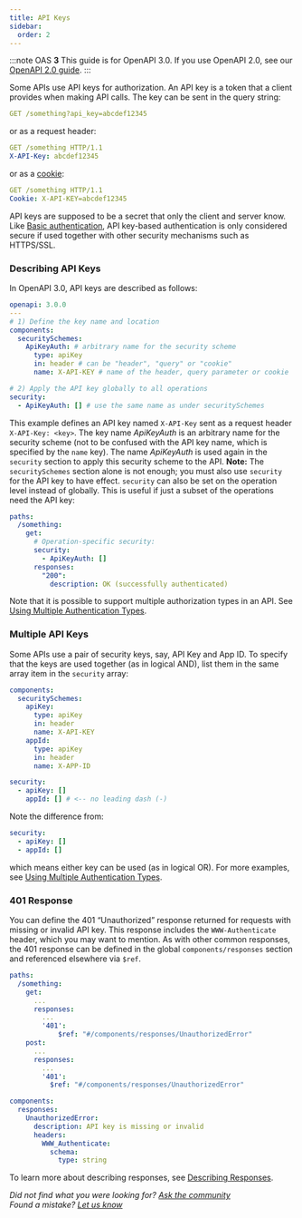 ```yaml
---
title: API Keys
sidebar:
  order: 2
---
```


:::note
OAS **3** This guide is for OpenAPI 3.0. If you use OpenAPI 2.0, see our [OpenAPI 2.0 guide](/specification/v2_0/authentication/api-keys/).
:::

Some APIs use API keys for authorization. An API key is a token that a client provides when making API calls. The key can be sent in the query string:

```yaml
GET /something?api_key=abcdef12345
```

or as a request header:

```yaml
GET /something HTTP/1.1
X-API-Key: abcdef12345
```

or as a [cookie](https://swagger.io/specification/authentication/cookie-authentication/):

```yaml
GET /something HTTP/1.1
Cookie: X-API-KEY=abcdef12345
```

API keys are supposed to be a secret that only the client and server know. Like [Basic authentication](/specification/authentication/basic-authentication/), API key-based authentication is only considered secure if used together with other security mechanisms such as HTTPS/SSL.

### Describing API Keys

In OpenAPI 3.0, API keys are described as follows:

```yaml
openapi: 3.0.0
---
# 1) Define the key name and location
components:
  securitySchemes:
    ApiKeyAuth: # arbitrary name for the security scheme
      type: apiKey
      in: header # can be "header", "query" or "cookie"
      name: X-API-KEY # name of the header, query parameter or cookie

# 2) Apply the API key globally to all operations
security:
  - ApiKeyAuth: [] # use the same name as under securitySchemes
```

This example defines an API key named `X-API-Key` sent as a request header `X-API-Key: <key>`. The key name _ApiKeyAuth_ is an arbitrary name for the security scheme (not to be confused with the API key name, which is specified by the `name` key). The name _ApiKeyAuth_ is used again in the `security` section to apply this security scheme to the API. **Note:** The `securitySchemes` section alone is not enough; you must also use `security` for the API key to have effect. `security` can also be set on the operation level instead of globally. This is useful if just a subset of the operations need the API key:

```yaml
paths:
  /something:
    get:
      # Operation-specific security:
      security:
        - ApiKeyAuth: []
      responses:
        "200":
          description: OK (successfully authenticated)
```

Note that it is possible to support multiple authorization types in an API. See [Using Multiple Authentication Types](/specification/authentication/#multiple).

### Multiple API Keys

Some APIs use a pair of security keys, say, API Key and App ID. To specify that the keys are used together (as in logical AND), list them in the same array item in the `security` array:

```yaml
components:
  securitySchemes:
    apiKey:
      type: apiKey
      in: header
      name: X-API-KEY
    appId:
      type: apiKey
      in: header
      name: X-APP-ID

security:
  - apiKey: []
    appId: [] # <-- no leading dash (-)
```

Note the difference from:

```yaml
security:
  - apiKey: []
  - appId: []
```

which means either key can be used (as in logical OR). For more examples, see [Using Multiple Authentication Types](/specification/authentication/#multiple).

### 401 Response

You can define the 401 “Unauthorized” response returned for requests with missing or invalid API key. This response includes the `WWW-Authenticate` header, which you may want to mention. As with other common responses, the 401 response can be defined in the global `components/responses` section and referenced elsewhere via `$ref`.

```yaml
paths:
  /something:
    get:
      ...
      responses:
        ...
        '401':
            $ref: "#/components/responses/UnauthorizedError"
    post:
      ...
      responses:
        ...
        '401':
          $ref: "#/components/responses/UnauthorizedError"

components:
  responses:
    UnauthorizedError:
      description: API key is missing or invalid
      headers:
        WWW_Authenticate:
          schema:
            type: string
```

To learn more about describing responses, see [Describing Responses](/specification/describing-responses/).

_Did not find what you were looking for? [Ask the community](https://community.smartbear.com/t5/Swagger-Open-Source-Tools/bd-p/SwaggerOSTools)  
Found a mistake? [Let us know](https://github.com/swagger-api/swagger.io/issues)_
